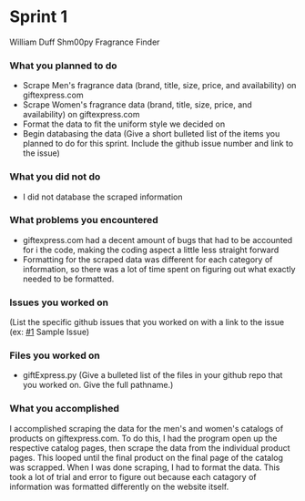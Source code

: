 # Sprint 1
William Duff
Shm00py
Fragrance Finder

### What you planned to do
- Scrape Men's fragrance data (brand, title, size, price, and availability) on giftexpress.com
- Scrape Women's fragrance data (brand, title, size, price, and availability) on giftexpress.com
- Format the data to fit the uniform style we decided on
- Begin databasing the data
(Give a short bulleted list of the items you planned to do for this sprint. Include the github issue number and link to the issue)

### What you did not do
- I did not database the scraped information

### What problems you encountered
- giftexpress.com had a decent amount of bugs that had to be accounted for i the code, making the coding aspect a little less straight forward
- Formatting for the scraped data was different for each category of information, so there was a lot of time spent on figuring out what exactly needed to be formatted.

### Issues you worked on
(List the specific github issues that you worked on with a link to the issue (ex: [#1](https://github.com/utk-cs340-fall22/ClassInfo/issues/1) Sample Issue)

### Files you worked on
- giftExpress.py
(Give a bulleted list of the files in your github repo that you worked on. Give the full pathname.)

### What you accomplished
I accomplished scraping the data for the men's and women's catalogs of products on giftexpress.com. To do this, I had the program open up the
respective catalog pages, then scrape the data from the individual product pages. This looped until the final product on the final page of the catalog was scrapped.
When I was done scraping, I had to format the data. This took a lot of trial and error to figure out because each catagory of information was formatted differently 
on the website itself.
